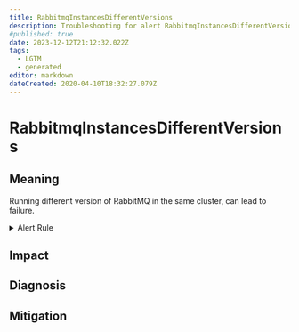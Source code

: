 ```yaml
---
title: RabbitmqInstancesDifferentVersions
description: Troubleshooting for alert RabbitmqInstancesDifferentVersions
#published: true
date: 2023-12-12T21:12:32.022Z
tags: 
  - LGTM
  - generated
editor: markdown
dateCreated: 2020-04-10T18:32:27.079Z
---
```


# RabbitmqInstancesDifferentVersions

## Meaning
[//]: # "Short paragraph that explains what the alert means"
Running different version of RabbitMQ in the same cluster, can lead to failure.

<details>
  <summary>Alert Rule</summary>

{{% rule "rabbitmq/rabbitmq-exporter.yml" "RabbitmqInstancesDifferentVersions" %}}

{{% comment %}}

```yaml
alert: RabbitmqInstancesDifferentVersions
expr: count(count(rabbitmq_build_info) by (rabbitmq_version)) > 1
for: 1h
labels:
    severity: warning
annotations:
    summary: RabbitMQ instances different versions (instance {{ $labels.instance }})
    description: |-
        Running different version of RabbitMQ in the same cluster, can lead to failure.
          VALUE = {{ $value }}
          LABELS = {{ $labels }}
    runbook: https://github.com/srerun/prometheus-alerts/blob/main/content/runbooks/rabbitmq-exporter/RabbitmqInstancesDifferentVersions.md

```

{{% /comment %}}

</details>


## Impact
[//]: # "What could / will happen if the alert is not addressed"



## Diagnosis
[//]: # "Steps to take to identify the cause of the problem"



## Mitigation
[//]: # "The steps necessary to resolve the alert"

